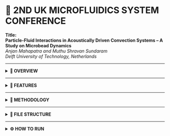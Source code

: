 # 🧪 2ND UK MICROFLUIDICS SYSTEM CONFERENCE

**Title:**  
**Particle-Fluid Interactions in Acoustically Driven Convection Systems – A Study on Microbead Dynamics**  
*Anjan Mahapatra and Muthu Shravan Sundaram*  
*Delft University of Technology, Netherlands*

---

<details>
<summary><strong>📘 OVERVIEW</strong></summary>

This repository presents a high-fidelity simulation framework that couples **Smoothed Particle Hydrodynamics (SPH)** with analytical and interpolated acoustic forces to model **microbead dynamics** in acoustically levitated and thermally driven environments.

**Application areas include:**
- Droplet microfluidics  
- Biological analysis  
- Zero-gravity aerospace research  

</details>

---

<details>
<summary><strong>🧩 FEATURES</strong></summary>

- ✅ Gor'kov Potential-based Acoustic Force  
- ✅ FEM-style pressure field interpolation  
- ✅ 2D SPH simulation with PySPH  
- ✅ Thermal convection modeling  
- ✅ Microbead acoustic levitation and motion  
- ✅ Custom SPH kernel (Cubic Spline) for visualization & density estimation  

</details>

---

<details>
<summary><strong>🔬 METHODOLOGY</strong></summary>

**Acoustic Field Modeling:**
- Gor'kov potential computed analytically  
- FEM-style simulated pressure field exported to CSV  
- Gradient of pressure used to compute acoustic force  

**SPH Simulation:**
- Thermal convection modeled via `HeatEquationWithSourceScheme`  

**Fluids Used:**
- Water  
- Iodixanol (biological medium)  

**Particles:**
- Microbeads subjected to gravity, buoyancy, and acoustic forces  

**Microbead Dynamics:**
- Influenced by both Gor'kov and FEM-interpolated forces  
- Coupled to local temperature field via Boussinesq approximation  

</details>

---

<details>
<summary><strong>📁 FILE STRUCTURE</strong></summary>

#acoustic_force_module.py # Gor'kov and FEM acoustic force models
#acoustic_pressure_fem.csv # Simulated FEM-like acoustic pressure field
#acoustofluidics_sph_sim.py # Main PySPH simulation script
#plots/ # Plots of simulation results
#README.md # This file

</details>

---

<details>
<summary><strong>⚙️ HOW TO RUN</strong></summary>

1. **Install Dependencies:**

```bash
pip install pysph numpy scipy matplotlib pandas

2. **Run the Acoustic Force Modeling Script:**

python acoustic_force_module.py

3. **Run the SPH Simulation:**

python acoustofluidics_sph_sim.py

</details>

<details> <summary><strong>📊 VISUALIZATION</strong></summary>
At the end of the simulation, a visual plot is generated showing:

Temperature distribution in fluids

Microbead positions

Field-driven convection patterns

</details>

<details open> <summary><strong>📖 CITATION</strong></summary>

@article{Mahapatra2025,
  title     = {Particle-Fluid Interactions in Acoustically Driven Convection Systems: A Study on Microbead Dynamics},
  author    = {Anjan Mahapatra and Muthu Shravan Sundaram},
  journal   = {2nd UK Microfluidics Conference},
  year      = {2025},
  address   = {Leeds, United Kingdom},
  note      = {Conference Paper}
}

</details>








